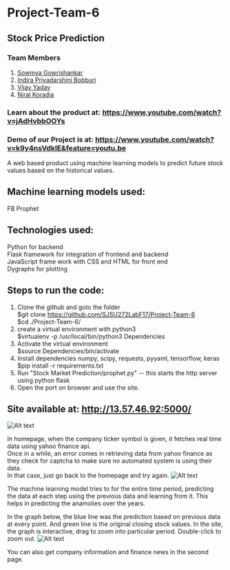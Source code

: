 # Project-Team-6  
## Stock Price Prediction 
### Team Members
1. [Sowmya Gowrishankar](https://github.com/sowmyagowri)
2. [Indira Priyadarshini Bobburi](https://github.com/IndiraBobburi)
3. [Vijay Yadav](https://github.com/vijay8608)
4. [Niral Koradia](https://github.com/vijay8608)

### Learn about the product at: https://www.youtube.com/watch?v=jAdHvbbOOYs
### Demo of our Project is at: https://www.youtube.com/watch?v=k9y4nsVdkIE&feature=youtu.be
A web based product using machine learning models to predict future stock values based on the historical values.  

## Machine learning models used:  
FB Prophet

## Technologies used:
Python for backend  
Flask framework for integration of frontend and backend  
JavaScript frame work with CSS and HTML for front end  
Dygraphs for plotting  

## Steps to run the code:  
1. Clone the github and goto the folder  
        $git clone https://github.com/SJSU272LabF17/Project-Team-6  
        $cd ./Project-Team-6/  
2. create a virtual environment with python3  
	$virtualenv -p /usr/local/bin/python3 Dependencies  
3. Activate the virtual environment  
	$source Dependencies/bin/activate  
4. Install dependencies numpy, scipy, requests, pyyaml, tensorflow, keras  
	$pip install -r requirements.txt  
5. Run "Stock Market Prediction/prophet.py" -- this starts the http server using python flask  
6. Open the port on browser and use the site.  

## Site available at: http://13.57.46.92:5000/ 
![Alt text](images/homepage.jpeg?raw=true) 

In homepage, when the company ticker symbol is given, it fetches real time data using yahoo finance api.   
Once in a while, an error comes in retrieving data from yahoo finance as they check for captcha to make sure no automated system is using their data.  
In that case, just go back to the homepage and try again. 
![Alt text](images/runtime_data_fetch.jpeg?raw=true) 

The machine learning model tries to for the entire time period, predicting the data at each step using the previous data and learning from it. This helps in predicting the anamolies over the years.  

In the graph below, the blue line was the prediction based on previous data at every point. And green line is the original closing stock values. In the site, the graph is interactive, drag to zoom into particular period. Double-click to zoom out.
![Alt text](images/graph.jpeg?raw=true)

You can also get company information and finance news in the second page.  
